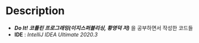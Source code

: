 # Description

- ***Do It! 코틀린 프로그래밍(이지스퍼블리싱, 황영덕 저)*** 을 공부하면서 작성한 코드들
- **IDE** : *IntelliJ IDEA Ultimate 2020.3*
